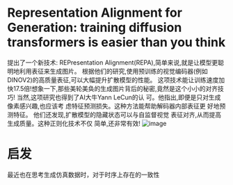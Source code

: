 # Representation Alignment for Generation: training diffusion transformers is easier than you think

提出了一个新技术: REPresentation Alignment(REPA),简单来说,就是让模型更聪明地利用表征来生成图片。
根据他们的研究,使用预训练的视觉编码器(例如DINOV2)的高质量表征,可以大幅提升扩散模型的性能。
这项技术能让训练速度加快17.5倍!想象一下,那些美轮美奂的生成图片背后的秘密,竟然是这个小小的对齐技巧!
当然,这项研究也得到了AI大牛Yann LeCun的认
可。他指出,即便是只对生成像素感兴趣,也应该考
虑特征预测损失。这种方法能帮助解码器内部表征更
好地预测特征。
他们还发现,扩散模型的隐藏状态可以与自监督视觉
表征对齐,从而提高生成质量。这种正则化技术不仅
简单,还非常有效!
![image](https://github.com/user-attachments/assets/6cafe46c-961d-4a3a-a48c-e9524bb85146)


# 启发
最近也在思考生成仿真数据时，对于时序上存在的一致性
